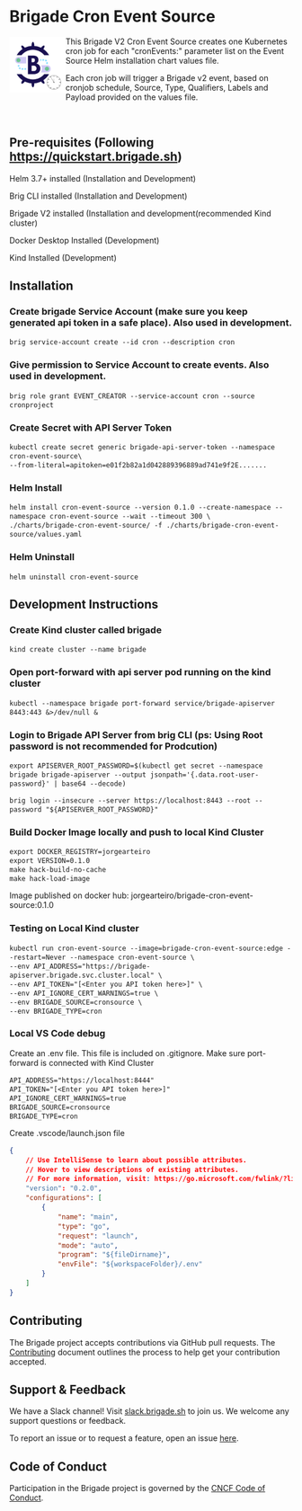 # Brigade Cron Event Source

<img width="100" align="left" src="logo.png">

This Brigade V2 Cron Event Source creates one Kubernetes cron job for each "cronEvents:" parameter list on the Event Source Helm installation chart values file. 

Each cron job will trigger a Brigade v2 event, based on cronjob schedule, Source, Type, Qualifiers, Labels and Payload provided on the values file.

<br clear="left"/>

## Pre-requisites (Following https://quickstart.brigade.sh)
Helm 3.7+ installed (Installation and Development)

Brig CLI installed (Installation and Development)

Brigade V2 installed (Installation and development(recommended Kind cluster)

Docker Desktop Installed (Development)

Kind Installed (Development)

## Installation

### Create brigade Service Account (make sure you keep generated api token in a safe place). Also used in development.
```console
brig service-account create --id cron --description cron
```
### Give permission to Service Account to create events. Also used in development.
```console
brig role grant EVENT_CREATOR --service-account cron --source cronproject
```
### Create Secret with API Server Token
```console
kubectl create secret generic brigade-api-server-token --namespace cron-event-source\
--from-literal=apitoken=e01f2b82a1d042889396889ad741e9f2E.......
```
### Helm Install
```Console
helm install cron-event-source --version 0.1.0 --create-namespace --namespace cron-event-source --wait --timeout 300 \
./charts/brigade-cron-event-source/ -f ./charts/brigade-cron-event-source/values.yaml 
```
### Helm Uninstall
```console
helm uninstall cron-event-source
````

## Development Instructions
### Create Kind cluster called brigade
```console
kind create cluster --name brigade
```
### Open port-forward with api server pod running on the kind cluster
```console
kubectl --namespace brigade port-forward service/brigade-apiserver 8443:443 &>/dev/null &
```
### Login to Brigade API Server from brig CLI (ps: Using Root password is not recommended for Prodcution)
```console
export APISERVER_ROOT_PASSWORD=$(kubectl get secret --namespace brigade brigade-apiserver --output jsonpath='{.data.root-user-password}' | base64 --decode)
```
```console
brig login --insecure --server https://localhost:8443 --root --password "${APISERVER_ROOT_PASSWORD}"
```
### Build Docker Image locally and push to local Kind Cluster
```console
export DOCKER_REGISTRY=jorgearteiro
export VERSION=0.1.0
make hack-build-no-cache
make hack-load-image
```

Image published on docker hub: jorgearteiro/brigade-cron-event-source:0.1.0
### Testing on Local Kind cluster
```console
kubectl run cron-event-source --image=brigade-cron-event-source:edge --restart=Never --namespace cron-event-source \
--env API_ADDRESS="https://brigade-apiserver.brigade.svc.cluster.local" \
--env API_TOKEN="[<Enter you API token here>]" \
--env API_IGNORE_CERT_WARNINGS=true \
--env BRIGADE_SOURCE=cronsource \
--env BRIGADE_TYPE=cron
```

### Local VS Code debug
Create an .env file. This file is included on .gitignore. Make sure port-forward is connected with Kind Cluster
```console
API_ADDRESS="https://localhost:8444"
API_TOKEN="[<Enter you API token here>]"
API_IGNORE_CERT_WARNINGS=true
BRIGADE_SOURCE=cronsource
BRIGADE_TYPE=cron
```
Create .vscode/launch.json file
```json
{
    // Use IntelliSense to learn about possible attributes.
    // Hover to view descriptions of existing attributes.
    // For more information, visit: https://go.microsoft.com/fwlink/?linkid=830387
    "version": "0.2.0",
    "configurations": [
        {
            "name": "main",
            "type": "go",
            "request": "launch",
            "mode": "auto",
            "program": "${fileDirname}",
            "envFile": "${workspaceFolder}/.env"
        }
    ]
}
```

## Contributing

The Brigade project accepts contributions via GitHub pull requests. The
[Contributing](CONTRIBUTING.md) document outlines the process to help get your
contribution accepted.

## Support & Feedback

We have a Slack channel! Visit [slack.brigade.sh](https://slack.brigade.sh) to
join us. We welcome any support questions or feedback.

To report an issue or to request a feature, open an issue
[here](https://github.com/brigadecore/brigade-cron-event-source/issues).

## Code of Conduct

Participation in the Brigade project is governed by the
[CNCF Code of Conduct](https://github.com/cncf/foundation/blob/master/code-of-conduct.md).
